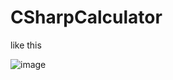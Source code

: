 # CSharpCalculator

like this 

![image](https://github.com/ajobale/CSharpCalculator/assets/86029687/12f51085-3c04-468f-a230-5228674586a8)
